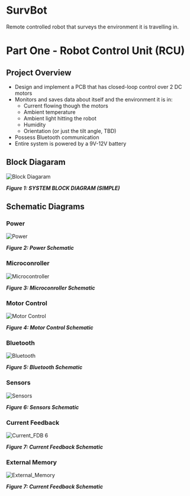 # SurvBot
Remote controlled robot that surveys the environment it is travelling in.

# Part One - Robot Control Unit (RCU)
## Project Overview
- Design and implement a PCB that has closed-loop control over 2 DC motors
- Monitors and saves data about itself and the environment it is in:
  - Current flowing though the motors
  - Ambient temperature
  - Ambient light hitting the robot
  - Humidity
  - Orientation (or just the tilt angle, TBD)
- Possess Bluetooth communication
- Entire system is powered by a 9V-12V battery

## Block Diagaram
![Block Diagaram](https://github.com/user-attachments/assets/89ef3221-fca1-412c-b29d-0304cf2fd357)

***Figure 1: SYSTEM BLOCK DIAGRAM (SIMPLE)***

## Schematic Diagrams
### Power
![Power](https://github.com/user-attachments/assets/5e4befa3-ee77-4199-ae15-c1bd84fa05c3)


***Figure 2: Power Schematic***

### Microconroller
![Microcontroller](https://github.com/user-attachments/assets/b4e06eb7-2d89-4f07-b04d-a1b81fa692a9)

***Figure 3: Microconroller Schematic***

### Motor Control
![Motor Control](https://github.com/user-attachments/assets/47f0094b-3e79-49df-8891-e05d03818068)

***Figure 4: Motor Control Schematic***

### Bluetooth
![Bluetooth](https://github.com/user-attachments/assets/734077de-602a-4b5b-a0ef-c4449dd21269)

***Figure 5: Bluetooth Schematic***

### Sensors
![Sensors](https://github.com/user-attachments/assets/108134c9-4b39-4255-b702-e9150e9a9ca8)

***Figure 6: Sensors Schematic***

### Current Feedback
![Current_FDB 6](https://github.com/user-attachments/assets/bce510aa-703a-4d61-b3f4-fdee5434417d)

***Figure 7: Current Feedback Schematic***

### External Memory
![External_Memory](https://github.com/user-attachments/assets/db5fc1cf-efd5-4480-a7cf-50e9d49632f4)

***Figure 7: Current Feedback Schematic***



